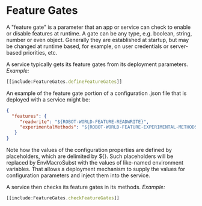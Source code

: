 # Feature Gates
A "feature gate" is a parameter that an app or service can check to enable or disable features at runtime. A gate can be any type, e.g. boolean, string, number or even object. Generally they are established at startup, but may be changed at runtime based, for example, on user credentials or server-based priorities, etc.

A service typically gets its feature gates from its deployment parameters.
*Example:*
```ts
[[include:FeatureGates.defineFeatureGates]]
```
An example of the feature gate portion of a configuration .json file that is deployed with a service might be:
``` json
{
  "features": {
     "readwrite": "${ROBOT-WORLD-FEATURE-READWRITE}",
     "experimentalMethods": "${ROBOT-WORLD-FEATURE-EXPERIMENTAL-METHODS}"
   }
}
```

Note how the values of the configuration properties are defined by placeholders, which are delimited by ${}. Such placeholders will be replaced by EnvMacroSubst with the values of like-named environment variables. That allows a deployment mechanism to supply the values for configuration parameters and inject them into the service.

A service then checks its feature gates in its methods.
*Example:*
```ts
[[include:FeatureGates.checkFeatureGates]]
```
